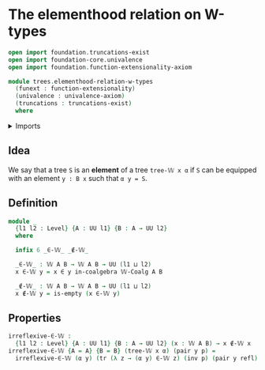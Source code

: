 # The elementhood relation on W-types

```agda
open import foundation.truncations-exist
open import foundation-core.univalence
open import foundation.function-extensionality-axiom

module trees.elementhood-relation-w-types
  (funext : function-extensionality)
  (univalence : univalence-axiom)
  (truncations : truncations-exist)
  where
```

<details><summary>Imports</summary>

```agda
open import foundation.dependent-pair-types
open import foundation.empty-types funext univalence truncations
open import foundation.identity-types funext
open import foundation.transport-along-identifications
open import foundation.universe-levels

open import trees.elementhood-relation-coalgebras-polynomial-endofunctors funext univalence truncations
open import trees.w-types funext univalence truncations
```

</details>

## Idea

We say that a tree `S` is an **element** of a tree `tree-𝕎 x α` if `S` can be
equipped with an element `y : B x` such that `α y = S`.

## Definition

```agda
module _
  {l1 l2 : Level} {A : UU l1} {B : A → UU l2}
  where

  infix 6 _∈-𝕎_ _∉-𝕎_

  _∈-𝕎_ : 𝕎 A B → 𝕎 A B → UU (l1 ⊔ l2)
  x ∈-𝕎 y = x ∈ y in-coalgebra 𝕎-Coalg A B

  _∉-𝕎_ : 𝕎 A B → 𝕎 A B → UU (l1 ⊔ l2)
  x ∉-𝕎 y = is-empty (x ∈-𝕎 y)
```

## Properties

```agda
irreflexive-∈-𝕎 :
  {l1 l2 : Level} {A : UU l1} {B : A → UU l2} (x : 𝕎 A B) → x ∉-𝕎 x
irreflexive-∈-𝕎 {A = A} {B = B} (tree-𝕎 x α) (pair y p) =
  irreflexive-∈-𝕎 (α y) (tr (λ z → (α y) ∈-𝕎 z) (inv p) (pair y refl))
```

